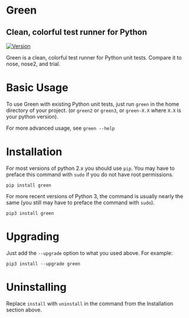 Green
=====

Clean, colorful test runner for Python
--------------------------------------
[![Version](http://img.shields.io/github/release/CleanCut/green.svg)](https://pypi.python.org/pypi/green)

Green is a clean, colorful test runner for Python unit tests.  Compare it to
nose, nose2, and trial.

Basic Usage
===========

To use Green with existing Python unit tests, just run `green` in the home
directory of your project.  (or `green2` or `green3`, or `green-X.X` where
`X.X` is your python version).

For more advanced usage, see `green --help`

Installation
============

For most versions of python 2.x you should use `pip`.  You may have to preface
this command with `sudo` if you do not have root permissions.

    pip install green

For more recent versions of Python 3, the command is usually nearly the same
(you still may have to preface the command with `sudo`).

    pip3 install green


Upgrading
=========

Just add the `--upgrade` option to what you used above.  For example:

    pip3 install --upgrade green


Uninstalling
============

Replace `install` with `uninstall` in the command from the Installation section
above.
